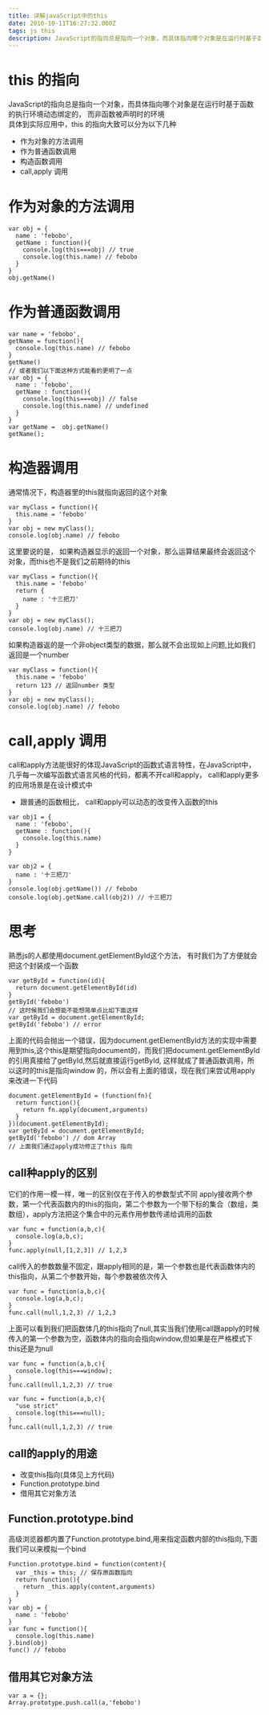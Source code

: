 ```yaml
---
title: 详解javaScript中的this
date: 2016-10-11T16:27:32.000Z
tags: js this
description: JavaScript的指向总是指向一个对象，而具体指向哪个对象是在运行时基于函数的执行环境动态绑定的， 而非函数被声明时的环境具体到实际应用中，this 的指向大致可以分为以下几种
---
```

# this 的指向
JavaScript的指向总是指向一个对象，而具体指向哪个对象是在运行时基于函数的执行环境动态绑定的， 而非函数被声明时的环境<br>
具体到实际应用中，this 的指向大致可以分为以下几种

- 作为对象的方法调用
- 作为普通函数调用
- 构造函数调用
- call,apply 调用

# 作为对象的方法调用

```
var obj = {
  name : 'febobo',
  getName : function(){
    console.log(this===obj) // true
    console.log(this.name) // febobo
  }
}
obj.getName()
```

# 作为普通函数调用

```
var name = 'febobo',
getName = function(){
  console.log(this.name) // febobo
}
getName()
// 或者我们以下面这种方式能看的更明了一点
var obj = {
  name : 'febobo',
  getName : function(){
    console.log(this===obj) // false
    console.log(this.name) // undefined
  }
}
var getName =  obj.getName()
getName();
```

# 构造器调用

通常情况下，构造器里的this就指向返回的这个对象

```
var myClass = function(){
  this.name = 'febobo'
}
var obj = new myClass();
console.log(obj.name) // febobo
```

这里要说的是， 如果构造器显示的返回一个对象，那么运算结果最终会返回这个对象，而this也不是我们之前期待的this

```
var myClass = function(){
  this.name = 'febobo'
  return {
    name : '十三把刀'
  }
}
var obj = new myClass();
console.log(obj.name) // 十三把刀
```

如果构造器返的是一个非object类型的数据，那么就不会出现如上问题,比如我们返回是一个number

```
var myClass = function(){
  this.name = 'febobo'
  return 123 // 返回number 类型
}
var obj = new myClass();
console.log(obj.name) // febobo
```

# call,apply 调用

call和apply方法能很好的体现JavaScript的函数式语言特性，在JavaScript中，几乎每一次编写函数式语言风格的代码，都离不开call和apply， call和apply更多的应用场景是在设计模式中

- 跟普通的函数相比， call和apply可以动态的改变传入函数的this

```
var obj1 = {
  name : 'febobo',
  getName : function(){
    console.log(this.name)
  }
}

var obj2 = {
  name : '十三把刀'
}
console.log(obj.getName()) // febobo
console.log(obj.getName.call(obj2)) // 十三把刀
```

# 思考

熟悉js的人都使用document.getElementById这个方法， 有时我们为了方便就会把这个封装成一个函数

```
var getById = function(id){
  return document.getElementById(id)
}
getById('febobo')
// 这时候我们会想能不能想简单点比如下面这样
var getById = document.getElementById;
getById('febobo') // error
```

上面的代码会抛出一个错误，因为document.getElementById方法的实现中需要用到this,这个this是期望指向document的，而我们把document.getElementById的引用真接给了getById,然后就直接运行getById, 这样就成了普通函数调用，所以这时的this是指向window 的，所以会有上面的错误，现在我们来尝试用apply来改进一下代码

```
document.getElementById = (function(fn){
  return function(){
    return fn.apply(document,arguments)
  }
})(document.getElementById);
var getById = document.getElementById;
getById('febobo') // dom Array
// 上面我们通过apply成功修正了this 指向
```

## call种apply的区别

它们的作用一模一样，唯一的区别仅在于传入的参数型式不同 apply接收两个参数，第一个代表函数内的this的指向，第二个参数为一个带下标的集合（数组，类数组），apply方法把这个集合中的元素作用参数传递给调用的函数

```
var func = function(a,b,c){
  console.log(a,b,c);
}
func.apply(null,[1,2,3]) // 1,2,3
```

call传入的参数数量不固定，跟apply相同的是，第一个参数也是代表函数体内的this指向，从第二个参数开始，每个参数被依次传入

```
var func = function(a,b,c){
  console.log(a,b,c);
}
func.call(null,1,2,3) // 1,2,3
```

上面可以看到我们把函数体几的this指向了null,其实当我们使用call跟apply的时候传入的第一个参数为空，函数体内的指向会指向window,但如果是在严格模式下this还是为null

```
var func = function(a,b,c){
  console.log(this===window);
}
func.call(null,1,2,3) // true

var func = function(a,b,c){
  "use strict"
  console.log(this===null);
}
func.call(null,1,2,3) // true
```

## call的apply的用途

- 改变this指向(具体见上方代码)
- Function.prototype.bind
- 借用其它对象方法

## Function.prototype.bind

高级浏览器都内置了Function.prototype.bind,用来指定函数内部的this指向,下面我们可以来模拟一个bind

```
Function.prototype.bind = function(content){
  var _this = this; // 保存原函数指向
  return function(){
    return _this.apply(content,arguments)
  }
}
var obj = {
  name : 'febobo'
}
var func = function(){
  console.log(this.name)
}.bind(obj)
func() // febobo
```

## 借用其它对象方法

```
var a = {};
Array.prototype.push.call(a,'febobo')
```
